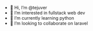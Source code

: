 - 👋 Hi, I’m @tejuver
- 👀 I’m interested in fullstack web dev
- 🌱 I’m currently learning python
- 💞️ I’m looking to collaborate on laravel


<!---
tejuver/tejuver is a ✨ special ✨ repository because its `README.md` (this file) appears on your GitHub profile.
You can click the Preview link to take a look at your changes.
--->
